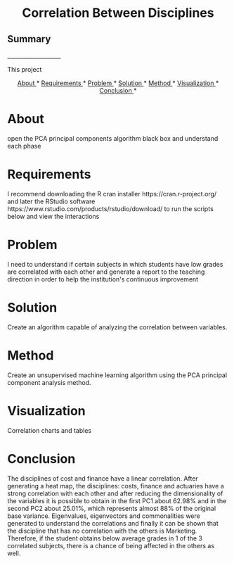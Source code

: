 <h1 align="center"> Correlation Between Disciplines </h1>

<h2> Summary </h2> 
___________________
<p> This project </p>
<p align="center">
    <a href= "#About">About </a> *
    <a href= "#Requirements">Requirements </a> *
    <a href= "#Problem">Problem </a> *
    <a href= "#Solution">Solution </a> *
    <a href= "#Method">Method </a> *
    <a href= "#Visualization">Visualization </a> *
    <a href= "#Conclusion">Conclusion </a> *
</p>

# About
<p> open the PCA principal components algorithm black box and understand each phase </p>

# Requirements
<p> I recommend downloading the R cran installer https://cran.r-project.org/ and later the RStudio software https://www.rstudio.com/products/rstudio/download/ to run the scripts below and view the interactions </p>

# Problem
<p> I need to understand if certain subjects in which students have low grades are correlated with each other and generate a report to the teaching direction in order to help the institution's continuous improvement </p>

# Solution
<p> Create an algorithm capable of analyzing the correlation between variables. </p>

# Method
<p> Create an unsupervised machine learning algorithm using the PCA principal component analysis method. </p>

# Visualization
<p> Correlation charts and tables </p>

# Conclusion
<p> The disciplines of cost and finance have a linear correlation. After generating a heat map, the disciplines: costs, finance and actuaries have a strong correlation with each other and after reducing the dimensionality of the variables it is possible to obtain in the first PC1 about 62.98% and in the second PC2 about 25.01%, which represents almost 88% of the original base variance. Eigenvalues, eigenvectors and commonalities were generated to understand the correlations and finally it can be shown that the discipline that has no correlation with the others is Marketing. Therefore, if the student obtains below average grades in 1 of the 3 correlated subjects, there is a chance of being affected in the others as well.  </p>